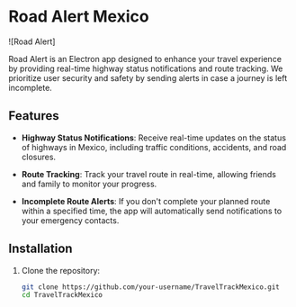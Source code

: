 # Road Alert Mexico

![Road Alert]

Road Alert is an Electron app designed to enhance your travel experience by providing real-time highway status notifications and route tracking. We prioritize user security and safety by sending alerts in case a journey is left incomplete.

## Features

- **Highway Status Notifications**: Receive real-time updates on the status of highways in Mexico, including traffic conditions, accidents, and road closures.

- **Route Tracking**: Track your travel route in real-time, allowing friends and family to monitor your progress.

- **Incomplete Route Alerts**: If you don't complete your planned route within a specified time, the app will automatically send notifications to your emergency contacts.

## Installation

1. Clone the repository:

   ```bash
   git clone https://github.com/your-username/TravelTrackMexico.git
   cd TravelTrackMexico
